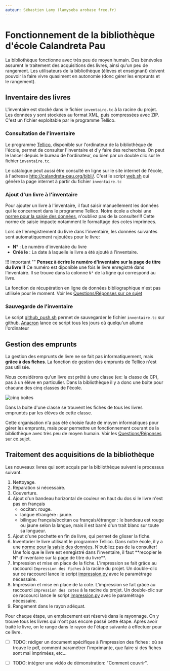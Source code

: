```yaml
---
auteur: Sébastien Lamy (lamyseba arobase free.fr)
---
```


Fonctionnement de la bibliothèque d'école Calandreta Pau
===========================================================

La bibliothèque fonctionne avec très peu de moyen humain. Des bénévoles assurent
le traitement des acquisitions des livres, ainsi qu'un peu de rangement. Les 
utilisateurs de la bibliothèque (élèves et enseignant) doivent pouvoir la faire
vivre quasiment en autonomie (donc gérer les emprunts et le rangement).



Inventaire des livres
-------------------------------------
L'inventaire est stocké dans le fichier `inventaire.tc` à la racine du projet.
Les données y sont stockées au format XML, puis compressées avec ZIP.
C'est un fichier exploitable par le programme Tellico.


### Consultation de l'inventaire
Le programme [Tellico][], disponible sur l'ordinateur de la bibliothèque de 
l'école, permet de consulter l'inventaire et d'y faire des recherches. On peut 
le lancer depuis le bureau de l'ordinateur, ou bien par un double clic sur le 
fichier `inventaire.tc`.

Le catalogue peut aussi être consulté en ligne sur le site internet de l'école,
à l'adresse <http://calandreta-pau.org/bibli/>. C'est le script [web.sh][] qui 
génère la page internet à partir du fichier `inventaire.tc`


### Ajout d'un livre à l'inventaire
Pour ajouter un livre à l'inventaire, il faut saisir manuellement les données
qui le concernent dans le programme Tellico. Notre école a choisi une 
[norme pour la saisie des données][], n'oubliez pas de la consulter!!! Cette
norme de saisie impacte notamment le formattage des cotes imprimées.

Lors de l'enregistrement du livre dans l'inventaire, les données suivantes sont
automatiquement rajoutées pour le livre:

* **N°** : Le numéro d'inventaire du livre
* **Créé le** : La date à laquelle le livre a été ajouté à l'inventaire.

!!! important ""
    **Pensez à écrire le numéro d'inventaire sur la page de titre du livre !!**
    Ce numéro est diponible une fois le livre enregistré dans l'inventaire. Il 
    se trouve dans la colonne `N°` de la ligne qui correspond au livre.

La fonction de récupération en ligne de données bibliographique n'est pas 
utilisée pour le moment. Voir les [Questions/Réponses sur ce sujet](questions-reponses.html#les-données-bibliographiques-sont-elles-récupérées-en-ligne)



### Sauvegarde de l'inventaire
Le script [github_push.sh][] permet de sauvegarder le fichier `inventaire.tc`
sur github. [Anacron][] lance ce script tous les jours où quelqu'un allume 
l'ordinateur




Gestion des emprunts
-------------------------------------
La gestion des emprunts de livre ne se fait pas informatiquement, mais **grâce
à des fiches**. La fonction de gestion des emprunts de Tellico n'est pas utilisée. 

Nous considérons qu'un livre est prêté à une classe (ex: la classe de CP), pas à 
un élève en particulier. Dans la bibliothèque il y a donc une boite pour
chacune des cinq classes de l'école. 

![cinq boites](images/boites.png)

Dans la boite d'une classe se trouvent les fiches de tous les livres empruntés 
par les élèves de cette classe.

Cette organisation n'a pas été choisie faute de moyen informatiques pour
gérer les emprunts, mais pour permettre un fonctionnement courant de la 
bibliothèque avec très peu de moyen humain. Voir les 
[Questions/Réponses sur ce sujet](questions-reponses.html#pourquoi-une-gestion-des-prêts-par-fiches).





Traitement des acquisitions de la bibliothèque
-------------------------------------
Les nouveaux livres qui sont acquis par la bibliothèque suivent le processus
suivant.

1. Nettoyage.
2. Réparation si nécessaire.
3. Couverture.
4. Ajout d'un bandeau horizontal de couleur en haut du dos si le livre n'est pas 
  en français  
    * occitan: rouge.
    * langue étrangère : jaune.
    * bilingue français/occitan ou français/étranger :  le bandeau est rouge ou 
      jaune selon la langue, mais il est barré d'un trait blanc sur toute sa
      longueur.
5. Ajout d'une pochette en fin de livre, qui permet de glisser la fiche.
6. Inventorier le livre utilisant le programme Tellico. Dans notre école, il y a 
   une [norme pour la saisie des données][]. N'oubliez pas de la consulter!   
   <div class="admonition important">Une fois que le livre est enregistré dans 
   l'inventaire, il faut **recopier le N° d'inventaire sur la page de titre du 
   livre**.</div>
7. Impression et mise en place de la fiche. L'impression se fait grâce au 
   raccourci `Impression des fiches` à la racine du projet. Un double-clic
   sur ce raccourci lance le script [impression.py][] avec le paramétrage 
   nécessaire. 
8. Impression et mise en place de la cote. L'impression se fait grâce au
   raccourci `Impression des cotes` à la racine du projet. Un double-clic
   sur ce raccourci lance le script [impression.py][] avec le
   paramétrage nécessaire.
9. Rangement dans le rayon adéquat.

Pour chaque étape, un emplacement est réservé dans le rayonnage. On y trouve
tous les livres qui n'ont pas encore passé cette étape. Après avoir traité
le livre, on le range dans le rayon de l'étape suivante à effectuer pour
ce livre.
 
* [ ] TODO: rédiger un document spécifique à l'impression des fiches : où se
  trouve le pdf, comment paramétrer l'imprimante, que faire si des fiches sont
  mal imprimées, etc...
* [ ] TODO: intégrer une vidéo de démonstration: "Comment couvrir".



[Tellico]:http://tellico-project.org/
[impression.py]:utilisation-des-scripts.html#impressionpy
[web.sh]:utilisation-des-scripts.html#websh
[github_push.sh]:utilisation-des-scripts.html#github_pushsh
[rename_authors.py]:utilisation-des-scripts.html#rename_authorspy
[anacron]:http://www.delafond.org/traducmanfr/man/man8/anacron.8.html
[page internet générée à partir du catalogue]:http://calandreta-pau.org/bibli/
[Ajout d'un livre à l'inventaire]:#ajout-dun-livre-à-linventaire
[norme pour la saisie des données]:norme-saisie-livre.html

